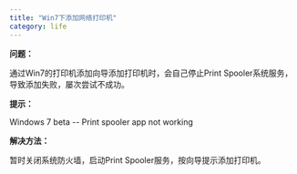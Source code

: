 ```yaml
---
title: "Win7下添加网络打印机"
category: life
---
```


**问题：**

通过Win7的打印机添加向导添加打印机时，会自己停止Print Spooler系统服务，导致添加失败，屡次尝试不成功。

**提示：**

Windows 7 beta -- Print spooler app not working

**解决方法：**

暂时关闭系统防火墙，启动Print Spooler服务，按向导提示添加打印机。
